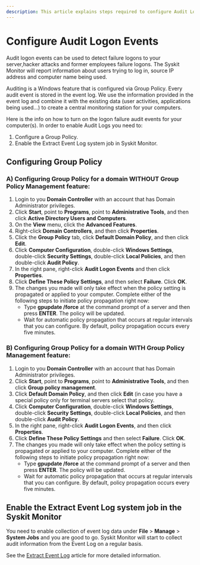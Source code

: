 ```yaml
---
description: This article explains steps required to configure Audit Logon Events for Windows Servers.
---
```


# Configure Audit Logon Events

Audit logon events can be used to detect failure logons to your server,hacker attacks and former employees failure logons. The Syskit Monitor will report information about users trying to log in, source IP address and computer name being used.

Auditing is a Windows feature that is configured via Group Policy. Every audit event is stored in the event log. We use the information provided in the event log and combine it with the existing data \(user activities, applications being used…\) to create a central monitoring station for your computers.

Here is the info on how to turn on the logon failure audit events for your computer\(s\). In order to enable Audit Logs you need to:

1. Configure a Group Policy.
2. Enable the Extract Event Log system job in Syskit Monitor.

## Configuring Group Policy

### A\) Configuring Group Policy for a domain WITHOUT Group Policy Management feature:

1. Login to you **Domain Controller** with an account that has Domain Administrator privileges.
2. Click **Start**, point to **Programs**, point to **Administrative Tools**, and then click **Active Directory Users and Computers**.
3. On the **View** menu, click the **Advanced Features**.
4. Right-click **Domain Controllers**, and then click **Properties**.
5. Click the **Group Policy** tab, click **Default Domain Policy**, and then click **Edit**.
6. Click **Computer Configuration**, double-click **Windows Settings**, double-click **Security Settings**, double-click **Local Policies**, and then double-click **Audit Policy**.
7. In the right pane, right-click **Audit Logon Events** and then click **Properties**.
8. Click **Define These Policy Settings**, and then select **Failure**. Click **OK**.
9. The changes you made will only take effect when the policy setting is propagated or applied to your computer. Complete either of the following steps to initiate policy propagation right now:
   * Type **gpupdate /force** at the command prompt of a server and then press **ENTER**. The policy will be updated.
   * Wait for automatic policy propagation that occurs at regular intervals that you can configure. By default, policy propagation occurs every five minutes.

### B\) Configuring Group Policy for a domain WITH Group Policy Management feature:

1. Login to you **Domain Controller** with an account that has Domain Administrator privileges.
2. Click **Start**, point to **Programs**, point to **Administrative Tools**, and then click **Group policy management**.
3. Click **Default Domain Policy**, and then click **Edit** \(in case you have a special policy only for terminal servers select that policy.
4. Click **Computer Configuration**, double-click **Windows Settings**, double-click **Security Settings**, double-click **Local Policies**, and then double-click **Audit Policy**.
5. In the right pane, right-click **Audit Logon Events**, and then click **Properties**.
6. Click **Define These Policy Settings** and then select **Failure**. Click **OK**.
7. The changes you made will only take effect when the policy setting is propagated or applied to your computer. Complete either of the following steps to initiate policy propagation right now:
   * Type **gpupdate /force** at the command prompt of a server and then press **ENTER**. The policy will be updated.
   * Wait for automatic policy propagation that occurs at regular intervals that you can configure. By default, policy propagation occurs every five minutes.

## Enable the Extract Event Log system job in the Syskit Monitor

You need to enable collection of event log data under **File** &gt; **Manage** &gt; **System Jobs** and you are good to go. Syskit Monitor will start to collect audit information from the Event Log on a regular basis.

See the [Extract Event Log](../../get-to-know-syskit-monitor/backstage-screen/configuration/options.md#extract-event-log) article for more detailed information.

